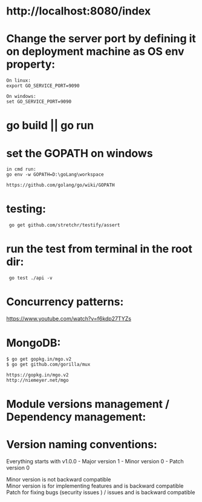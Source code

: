 # http://localhost:8080/index

# Change the server port by defining it on deployment machine as OS env property:  
    On linux:
    export GO_SERVICE_PORT=9090 
    
    On windows:
    set GO_SERVICE_PORT=9090
    
    
# go build || go run

# set the GOPATH on windows
    in cmd run:
    go env -w GOPATH=D:\goLang\workspace
    
    https://github.com/golang/go/wiki/GOPATH
    
        
# testing:
     go get github.com/stretchr/testify/assert

# run the test from terminal in the root dir:      
     go test ./api -v


# Concurrency patterns:
   https://www.youtube.com/watch?v=f6kdp27TYZs
   
# MongoDB:
    $ go get gopkg.in/mgo.v2
    $ go get github.com/gorilla/mux

    https://gopkg.in/mgo.v2
    http://niemeyer.net/mgo
   
# Module versions management / Dependency management:
 # Version naming conventions:
 Everything starts with v1.0.0
    - Major version 1
    - Minor version 0 
    - Patch version 0
 
 Minor version is not backward compatible   
 Minor version is for implementing features and is backward compatible 
 Patch for fixing bugs (security issues ) / issues and is backward compatible